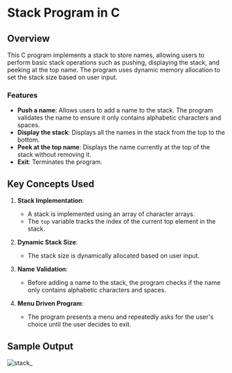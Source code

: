# Stack Program in C

## Overview

This C program implements a stack to store names, allowing users to perform basic stack operations such as pushing, displaying the stack, and peeking at the top name. The program uses dynamic memory allocation to set the stack size based on user input.

### Features
- **Push a name**: Allows users to add a name to the stack. The program validates the name to ensure it only contains alphabetic characters and spaces.
- **Display the stack**: Displays all the names in the stack from the top to the bottom.
- **Peek at the top name**: Displays the name currently at the top of the stack without removing it.
- **Exit**: Terminates the program.

## Key Concepts Used

1. **Stack Implementation**:
    - A stack is implemented using an array of character arrays.
    - The `top` variable tracks the index of the current top element in the stack.

2. **Dynamic Stack Size**:
    - The stack size is dynamically allocated based on user input.

3. **Name Validation**:
    - Before adding a name to the stack, the program checks if the name only contains alphabetic characters and spaces.

4. **Menu Driven Program**:
    - The program presents a menu and repeatedly asks for the user's choice until the user decides to exit.

## Sample Output
![stack_](https://github.com/user-attachments/assets/b0f8a084-7c37-431e-8fc1-30ce89a0dda2)


